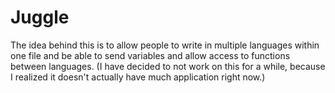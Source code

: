 # Juggle
The idea behind this is to allow people to write in multiple languages within one file and be able to send variables and allow access to functions between languages.
(I have decided to not work on this for a while, because I realized it doesn't actually have much application right now.)
